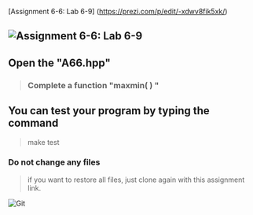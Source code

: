 [Assignment 6-6: Lab 6-9] (https://prezi.com/p/edit/-xdwv8fik5xk/)

## ![Assignment 6-6: Lab 6-9](https://nimbus-screenshots.s3.amazonaws.com/s/15bcc3037afb03301dd54debc75fba8d.png)

## Open the "A66.hpp"

> ### Complete a function "maxmin( ) "

## You can test your program by typing the command

> make test

### Do not change any files

> if you want to restore all files, just clone again with this assignment link.

![Git](https://pics.me.me/thumb_git-repo-git-pull-git-merge-conflict-gilt-62023821.png)
